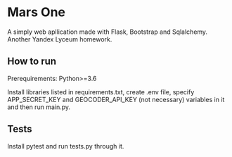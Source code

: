 # Mars One
A simply web apllication made with Flask, Bootstrap and Sqlalchemy. Another Yandex Lyceum homework.
## How to run
Prerequirements: Python>=3.6

Install libraries listed in requirements.txt, create .env file, specify APP_SECRET_KEY and GEOCODER_API_KEY (not necessary) variables in it and then run main.py.

## Tests
Install pytest and run tests.py through it.
